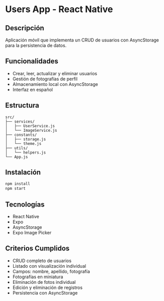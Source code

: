 # Users App - React Native

## Descripción
Aplicación móvil que implementa un CRUD de usuarios con AsyncStorage para la persistencia de datos.

## Funcionalidades
- Crear, leer, actualizar y eliminar usuarios
- Gestión de fotografías de perfil
- Almacenamiento local con AsyncStorage
- Interfaz en español

## Estructura
```
src/
├── services/
│   ├── UserService.js
│   └── ImageService.js
├── constants/
│   ├── storage.js
│   └── theme.js
├── utils/
│   └── helpers.js
└── App.js
```

## Instalación
```bash
npm install
npm start
```

## Tecnologías
- React Native
- Expo
- AsyncStorage
- Expo Image Picker

## Criterios Cumplidos
- CRUD completo de usuarios
- Listado con visualización individual
- Campos: nombre, apellido, fotografía
- Fotografías en miniatura
- Eliminación de fotos individual
- Edición y eliminación de registros
- Persistencia con AsyncStorage
